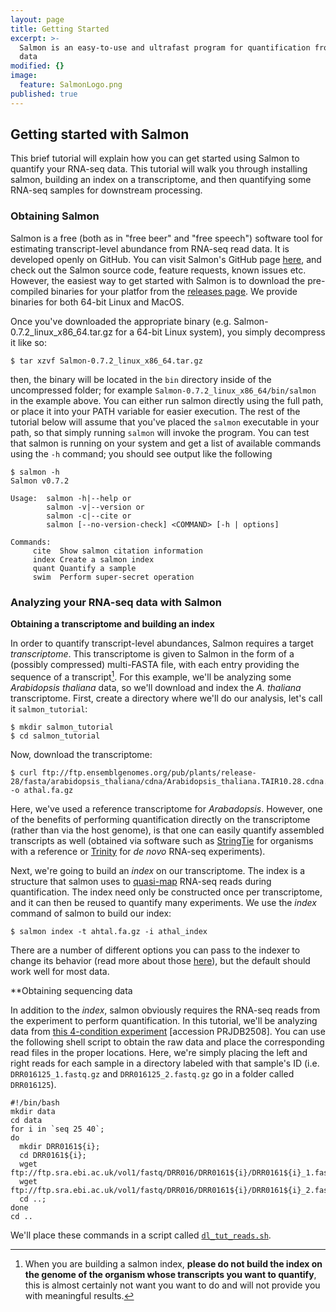```yaml
---
layout: page
title: Getting Started
excerpt: >-
  Salmon is an easy-to-use and ultrafast program for quantification from RNA-seq
  data
modified: {}
image:
  feature: SalmonLogo.png
published: true
---
```


## Getting started with Salmon

This brief tutorial will explain how you can get started using Salmon to quantify your RNA-seq data.  This tutorial will walk you through installing salmon, building an index on a transcriptome, and then quantifying some RNA-seq samples for downstream processing.

### Obtaining Salmon

Salmon is a free (both as in "free beer" and "free speech") software tool for estimating transcript-level abundance from RNA-seq read data.  It is developed openly on GitHub.  You can visit Salmon's GitHub page [here](https://github.com/COMBINE-lab/salmon), and check out the Salmon source code, feature requests, known issues etc.  However, the easiest way to get started with Salmon is to download the pre-compiled binaries for your platfor from the [releases page](https://github.com/COMBINE-lab/salmon/releases).  We provide binaries for both 64-bit Linux and MacOS.  

Once you've downloaded the appropriate binary (e.g. Salmon-0.7.2_linux_x86_64.tar.gz for a 64-bit Linux system), you simply decompress it like so:

```
$ tar xzvf Salmon-0.7.2_linux_x86_64.tar.gz
```

then, the binary will be located in the `bin` directory inside of the uncompressed folder; for example `Salmon-0.7.2_linux_x86_64/bin/salmon` in the example above.  You can either run salmon directly using the full path, or place it into your PATH variable for easier execution.  The rest of the tutorial below will assume that you've placed the `salmon` executable in your path, so that simply running `salmon` will invoke the program.  You can test that salmon is running on your system and get a list of available commands using the `-h` command; you should see output like the following

```
$ salmon -h
Salmon v0.7.2

Usage:  salmon -h|--help or
        salmon -v|--version or
        salmon -c|--cite or
        salmon [--no-version-check] <COMMAND> [-h | options]

Commands:
     cite  Show salmon citation information
     index Create a salmon index
     quant Quantify a sample
     swim  Perform super-secret operation
```

### Analyzing your RNA-seq data with Salmon

**Obtaining a transcriptome and building an index**

In order to quantify transcript-level abundances, Salmon requires a target *transcriptome*.  This transcriptome is given to Salmon in the form of a (possibly compressed) multi-FASTA file, with each entry providing the sequence of a transcript[^1].  For this example, we'll be analyzing some *Arabidopsis thaliana* data, so we'll download and index the *A. thaliana* transcriptome.  First, create a directory where we'll do our analysis, let's call it `salmon_tutorial`:

```
$ mkdir salmon_tutorial
$ cd salmon_tutorial
```

Now, download the transcriptome:

```
$ curl ftp://ftp.ensemblgenomes.org/pub/plants/release-28/fasta/arabidopsis_thaliana/cdna/Arabidopsis_thaliana.TAIR10.28.cdna.all.fa.gz -o athal.fa.gz
```

Here, we've used a reference transcriptome for *Arabadopsis*.  However, one of the benefits of performing quantification directly on the transcriptome (rather than via the host genome), is that one can easily quantify assembled transcripts as well (obtained via software such as [StringTie](https://ccb.jhu.edu/software/stringtie/) for organisms with a reference or [Trinity](https://github.com/trinityrnaseq/trinityrnaseq/wiki) for *de novo* RNA-seq experiments).

Next, we're going to build an *index* on our transcriptome.  The index is a structure that salmon uses to [quasi-map](http://bioinformatics.oxfordjournals.org/content/32/12/i192.abstract) RNA-seq reads during quantification.  The index need only be constructed once per transcriptome, and it can then be reused to quantify many experiments.  We use the *index* command of salmon to build our index:

```
$ salmon index -t ahtal.fa.gz -i athal_index
```

There are a number of different options you can pass to the indexer to change its behavior (read more about those [here](http://salmon.readthedocs.io/en/latest/)), but the default should work well for most data.

**Obtaining sequencing data

In addition to the *index*, salmon obviously requires the RNA-seq reads from the experiment to perform quantification.  In this tutorial, we'll be analyzing data from [this 4-condition experiment](https://www.ebi.ac.uk/ena/data/view/DRP001761) [accession PRJDB2508].  You can use the following shell script to obtain the raw data and place the corresponding read files in the proper locations.  Here, we're simply placing the left and right reads for each sample in a directory labeled with that sample's ID (i.e. `DRR016125_1.fastq.gz` and `DRR016125_2.fastq.gz` go in a folder called `DRR016125`).

```
#!/bin/bash
mkdir data
cd data
for i in `seq 25 40`; 
do 
  mkdir DRR0161${i}; 
  cd DRR0161${i}; 
  wget ftp://ftp.sra.ebi.ac.uk/vol1/fastq/DRR016/DRR0161${i}/DRR0161${i}_1.fastq.gz; 
  wget ftp://ftp.sra.ebi.ac.uk/vol1/fastq/DRR016/DRR0161${i}/DRR0161${i}_2.fastq.gz; 
  cd ..; 
done
cd .. 
```

We'll place these commands in a script called [`dl_tut_reads.sh`](https://raw.githubusercontent.com/COMBINE-lab/salmon/gh-pages/assets/dl_tut_reads.sh).



[^1]:
	When you are building a salmon index, **please do not build the index on the genome of the organism whose transcripts you want to quantify**, this is almost certainly not want you want to do and will not provide you with meaningful results.
